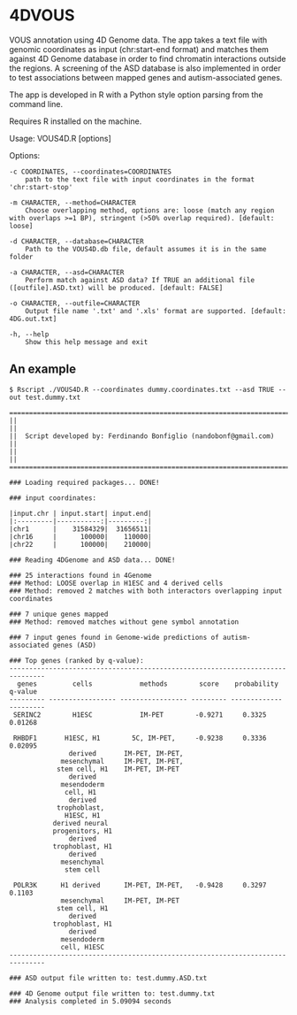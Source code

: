 # 4DVOUS
VOUS annotation using 4D Genome data.
The app takes a text file with genomic coordinates as input (chr:start-end format) and matches them against 4D Genome database in order to find chromatin interactions outside the regions. A screening of the ASD database is also implemented in order to test associations between mapped genes and autism-associated genes.

The app is developed in R with a Python style option parsing from the command line.

Requires R installed on the machine.

Usage: VOUS4D.R [options]

Options:
	
	-c COORDINATES, --coordinates=COORDINATES
		path to the text file with input coordinates in the format 'chr:start-stop'

	-m CHARACTER, --method=CHARACTER
		Choose overlapping method, options are: loose (match any region with overlaps >=1 BP), stringent (>50% overlap required). [default: loose]

	-d CHARACTER, --database=CHARACTER
		Path to the VOUS4D.db file, default assumes it is in the same folder

	-a CHARACTER, --asd=CHARACTER
		Perform match against ASD data? If TRUE an additional file ([outfile].ASD.txt) will be produced. [default: FALSE]

	-o CHARACTER, --outfile=CHARACTER
		Output file name '.txt' and '.xls' format are supported. [default: 4DG.out.txt]

	-h, --help
		Show this help message and exit

## An example
```{shell}
$ Rscript ./VOUS4D.R --coordinates dummy.coordinates.txt --asd TRUE --out test.dummy.txt

=======================================================================
||                                                                   ||
||  Script developed by: Ferdinando Bonfiglio (nandobonf@gmail.com)  ||
||                                                                   ||
=======================================================================

### Loading required packages... DONE!

### input coordinates:

|input.chr | input.start| input.end|
|:---------|-----------:|---------:|
|chr1      |    31584329|  31656511|
|chr16     |      100000|    110000|
|chr22     |      100000|    210000|

### Reading 4DGenome and ASD data... DONE!

### 25 interactions found in 4Genome
### Method: LOOSE overlap in H1ESC and 4 derived cells
### Method: removed 2 matches with both interactors overlapping input coordinates

### 7 unique genes mapped
### Method: removed matches without gene symbol annotation

### 7 input genes found in Genome-wide predictions of autism-associated genes (ASD) 

### Top genes (ranked by q-value):
-------------------------------------------------------------------------------
  genes         cells            methods        score    probability   q-value 
--------- ----------------- ----------------- --------- ------------- ---------
 SERINC2        H1ESC            IM-PET        -0.9271     0.3325      0.01268 

 RHBDF1       H1ESC, H1        5C, IM-PET,     -0.9238     0.3336      0.02095 
               derived       IM-PET, IM-PET,                                   
             mesenchymal     IM-PET, IM-PET,                                   
            stem cell, H1    IM-PET, IM-PET                                    
               derived                                                         
             mesendoderm                                                       
              cell, H1                                                         
               derived                                                         
            trophoblast,                                                       
              H1ESC, H1                                                        
           derived neural                                                      
           progenitors, H1                                                     
               derived                                                         
           trophoblast, H1                                                     
               derived                                                         
             mesenchymal                                                       
              stem cell                                                        

 POLR3K      H1 derived      IM-PET, IM-PET,   -0.9428     0.3297      0.1103  
             mesenchymal     IM-PET, IM-PET                                    
            stem cell, H1                                                      
               derived                                                         
           trophoblast, H1                                                     
               derived                                                         
             mesendoderm                                                       
             cell, H1ESC                                                       
-------------------------------------------------------------------------------

### ASD output file written to: test.dummy.ASD.txt 

### 4D Genome output file written to: test.dummy.txt 
### Analysis completed in 5.09094 seconds


```
